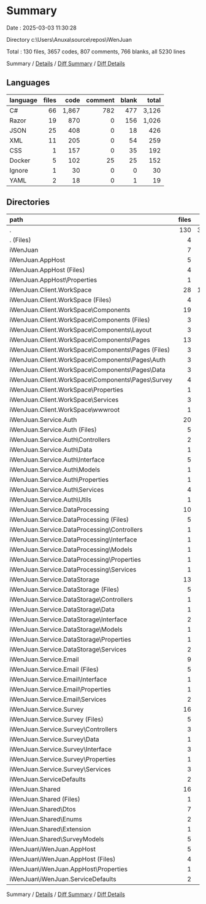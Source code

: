 # Summary

Date : 2025-03-03 11:30:28

Directory c:\\Users\\Anuxa\\source\\repos\\iWenJuan

Total : 130 files,  3657 codes, 807 comments, 766 blanks, all 5230 lines

Summary / [Details](details.md) / [Diff Summary](diff.md) / [Diff Details](diff-details.md)

## Languages
| language | files | code | comment | blank | total |
| :--- | ---: | ---: | ---: | ---: | ---: |
| C# | 66 | 1,867 | 782 | 477 | 3,126 |
| Razor | 19 | 870 | 0 | 156 | 1,026 |
| JSON | 25 | 408 | 0 | 18 | 426 |
| XML | 11 | 205 | 0 | 54 | 259 |
| CSS | 1 | 157 | 0 | 35 | 192 |
| Docker | 5 | 102 | 25 | 25 | 152 |
| Ignore | 1 | 30 | 0 | 0 | 30 |
| YAML | 2 | 18 | 0 | 1 | 19 |

## Directories
| path | files | code | comment | blank | total |
| :--- | ---: | ---: | ---: | ---: | ---: |
| . | 130 | 3,657 | 807 | 766 | 5,230 |
| . (Files) | 4 | 59 | 0 | 1 | 60 |
| iWenJuan | 7 | 233 | 38 | 48 | 319 |
| iWenJuan.AppHost | 5 | 86 | 7 | 13 | 106 |
| iWenJuan.AppHost (Files) | 4 | 54 | 7 | 13 | 74 |
| iWenJuan.AppHost\\Properties | 1 | 32 | 0 | 0 | 32 |
| iWenJuan.Client.WorkSpace | 28 | 1,212 | 20 | 231 | 1,463 |
| iWenJuan.Client.WorkSpace (Files) | 4 | 100 | 9 | 21 | 130 |
| iWenJuan.Client.WorkSpace\\Components | 19 | 870 | 0 | 156 | 1,026 |
| iWenJuan.Client.WorkSpace\\Components (Files) | 3 | 50 | 0 | 5 | 55 |
| iWenJuan.Client.WorkSpace\\Components\\Layout | 3 | 126 | 0 | 19 | 145 |
| iWenJuan.Client.WorkSpace\\Components\\Pages | 13 | 694 | 0 | 132 | 826 |
| iWenJuan.Client.WorkSpace\\Components\\Pages (Files) | 3 | 36 | 0 | 14 | 50 |
| iWenJuan.Client.WorkSpace\\Components\\Pages\\Auth | 3 | 263 | 0 | 37 | 300 |
| iWenJuan.Client.WorkSpace\\Components\\Pages\\Data | 3 | 168 | 0 | 44 | 212 |
| iWenJuan.Client.WorkSpace\\Components\\Pages\\Survey | 4 | 227 | 0 | 37 | 264 |
| iWenJuan.Client.WorkSpace\\Properties | 1 | 23 | 0 | 1 | 24 |
| iWenJuan.Client.WorkSpace\\Services | 3 | 62 | 11 | 18 | 91 |
| iWenJuan.Client.WorkSpace\\wwwroot | 1 | 157 | 0 | 35 | 192 |
| iWenJuan.Service.Auth | 20 | 549 | 240 | 121 | 910 |
| iWenJuan.Service.Auth (Files) | 5 | 119 | 28 | 23 | 170 |
| iWenJuan.Service.Auth\\Controllers | 2 | 134 | 61 | 29 | 224 |
| iWenJuan.Service.Auth\\Data | 1 | 10 | 0 | 3 | 13 |
| iWenJuan.Service.Auth\\Interface | 5 | 31 | 72 | 16 | 119 |
| iWenJuan.Service.Auth\\Models | 1 | 15 | 0 | 7 | 22 |
| iWenJuan.Service.Auth\\Properties | 1 | 31 | 0 | 0 | 31 |
| iWenJuan.Service.Auth\\Services | 4 | 162 | 52 | 34 | 248 |
| iWenJuan.Service.Auth\\Utils | 1 | 47 | 27 | 9 | 83 |
| iWenJuan.Service.DataProcessing | 10 | 287 | 64 | 60 | 411 |
| iWenJuan.Service.DataProcessing (Files) | 5 | 83 | 9 | 25 | 117 |
| iWenJuan.Service.DataProcessing\\Controllers | 1 | 32 | 0 | 12 | 44 |
| iWenJuan.Service.DataProcessing\\Interface | 1 | 6 | 0 | 3 | 9 |
| iWenJuan.Service.DataProcessing\\Models | 1 | 9 | 0 | 3 | 12 |
| iWenJuan.Service.DataProcessing\\Properties | 1 | 32 | 0 | 0 | 32 |
| iWenJuan.Service.DataProcessing\\Services | 1 | 125 | 55 | 17 | 197 |
| iWenJuan.Service.DataStorage | 13 | 283 | 105 | 62 | 450 |
| iWenJuan.Service.DataStorage (Files) | 5 | 86 | 10 | 26 | 122 |
| iWenJuan.Service.DataStorage\\Controllers | 1 | 91 | 40 | 11 | 142 |
| iWenJuan.Service.DataStorage\\Data | 1 | 7 | 0 | 3 | 10 |
| iWenJuan.Service.DataStorage\\Interface | 2 | 12 | 24 | 6 | 42 |
| iWenJuan.Service.DataStorage\\Models | 1 | 15 | 0 | 3 | 18 |
| iWenJuan.Service.DataStorage\\Properties | 1 | 31 | 0 | 0 | 31 |
| iWenJuan.Service.DataStorage\\Services | 2 | 41 | 31 | 13 | 85 |
| iWenJuan.Service.Email | 9 | 191 | 80 | 47 | 318 |
| iWenJuan.Service.Email (Files) | 5 | 76 | 13 | 24 | 113 |
| iWenJuan.Service.Email\\Interface | 1 | 5 | 10 | 2 | 17 |
| iWenJuan.Service.Email\\Properties | 1 | 31 | 0 | 0 | 31 |
| iWenJuan.Service.Email\\Services | 2 | 79 | 57 | 21 | 157 |
| iWenJuan.Service.Survey | 16 | 457 | 224 | 100 | 781 |
| iWenJuan.Service.Survey (Files) | 5 | 87 | 22 | 26 | 135 |
| iWenJuan.Service.Survey\\Controllers | 3 | 136 | 80 | 25 | 241 |
| iWenJuan.Service.Survey\\Data | 1 | 32 | 0 | 7 | 39 |
| iWenJuan.Service.Survey\\Interface | 3 | 23 | 51 | 12 | 86 |
| iWenJuan.Service.Survey\\Properties | 1 | 31 | 0 | 0 | 31 |
| iWenJuan.Service.Survey\\Services | 3 | 148 | 71 | 30 | 249 |
| iWenJuan.ServiceDefaults | 2 | 93 | 23 | 27 | 143 |
| iWenJuan.Shared | 16 | 207 | 6 | 56 | 269 |
| iWenJuan.Shared (Files) | 1 | 7 | 0 | 3 | 10 |
| iWenJuan.Shared\\Dtos | 7 | 74 | 0 | 22 | 96 |
| iWenJuan.Shared\\Enums | 2 | 29 | 0 | 5 | 34 |
| iWenJuan.Shared\\Extension | 1 | 22 | 6 | 8 | 36 |
| iWenJuan.Shared\\SurveyModels | 5 | 75 | 0 | 18 | 93 |
| iWenJuan\\iWenJuan.AppHost | 5 | 140 | 15 | 21 | 176 |
| iWenJuan\\iWenJuan.AppHost (Files) | 4 | 111 | 15 | 20 | 146 |
| iWenJuan\\iWenJuan.AppHost\\Properties | 1 | 29 | 0 | 1 | 30 |
| iWenJuan\\iWenJuan.ServiceDefaults | 2 | 93 | 23 | 27 | 143 |

Summary / [Details](details.md) / [Diff Summary](diff.md) / [Diff Details](diff-details.md)